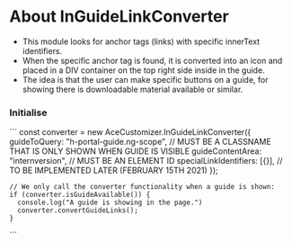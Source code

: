 # About InGuideLinkConverter
- This module looks for anchor tags (links) with specific innerText identifiers.
- When the specific anchor tag is found, it is converted into an icon and placed in a DIV container on the top right side inside in the guide.
- The idea is that the user can make specific buttons on a guide, for showing there is downloadable material available or similar.

### Initialise
´´´
const converter = new AceCustomizer.InGuideLinkConverter({
      guideToQuery: "h-portal-guide.ng-scope",     // MUST BE A CLASSNAME THAT IS ONLY SHOWN WHEN GUIDE IS VISIBLE
      guideContentArea: "internversion",           // MUST BE AN ELEMENT ID
      specialLinkIdentifiers: [{}],                // TO BE IMPLEMENTED LATER (FEBRUARY 15TH 2021)
    });

    // We only call the converter functionality when a guide is shown:
    if (converter.isGuideAvailable()) {
      console.log("A guide is showing in the page.")
      converter.convertGuideLinks();
    }
´´´